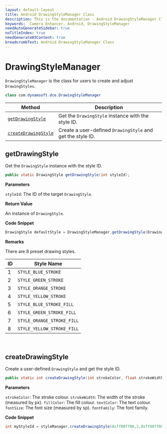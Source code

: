 ```yaml
---
layout: default-layout
title: Android DrawingStyleManager Class
description: This is the documentation - Android DrawingStyleManager Class page of Dynamsoft Camera Enhancer.
keywords:  Camera Enhancer, Android, DrawingStyleManager
needAutoGenerateSidebar: true
noTitleIndex: true
needGenerateH3Content: true
breadcrumbText: Android DrawingStyleManager Class
---
```


# DrawingStyleManager

`DrawingStyleManager` is the class for users to create and adjust `DrawingStyles`.

```java
class com.dynamsoft.dce.DrawingStyleManager
```

| Method | Description |
| ------ | ----------- |
| [`getDrawingStyle`](#getdrawingstyle) | Get the `DrawingStyle` instance with the style ID. |
| [`createDrawingStyle`](#createdrawingstyle) | Create a user-defined `DrawingStyle` and get the style ID. |

## getDrawingStyle

Get the `DrawingStyle` instance with the style ID.

```java
public static DrawingStyle getDrawingStyle(int styleId);
```

**Parameters**

`styleId`: The ID of the target `DrawingStyle`.

**Return Value**

An instance of `DrawingStyle`.

**Code Snippet**

```java
DrawingStyle defaultStyle = DrawingStyleManager.getDrawingStyle(DrawingStyleManager.STYLE_ORANGE_STROKE);
```

**Remarks**

There are 8 preset drawing styles.

| ID | Style Name |
| -- | ---------- |
| 1 | `STYLE_BLUE_STROKE` |
| 2 | `STYLE_GREEN_STROKE` |
| 3 | `STYLE_ORANGE_STROKE` |
| 4 | `STYLE_YELLOW_STROKE` |
| 5 | `STYLE_BLUE_STROKE_FILL` |
| 6 | `STYLE_GREEN_STROKE_FILL` |
| 7 | `STYLE_ORANGE_STROKE_FILL` |
| 8 | `STYLE_YELLOW_STROKE_FILL` |

&nbsp;

## createDrawingStyle

Create a user-defined `DrawingStyle` and get the style ID.

```java
public static int createDrawingStyle(int strokeColor, float strokeWidth, int fillColor, int textColor, int fontSize, String fontFamily);
```

**Parameters**

`strokeColor`: The stroke colour.
`strokeWidth`: The width of the stroke (measured by px).
`fillColor`: The fill colour.
`textColor`: The text colour.
`fontSize`: The font size (measured by sp).
`fontFamily`: The font family.

**Code Snippet**

```java
int myStyleId = styleManager.createDrawingStyle(0xff00ff00,2,0xff00ff00,0xff00ff00,12,"sans-serif")
```
